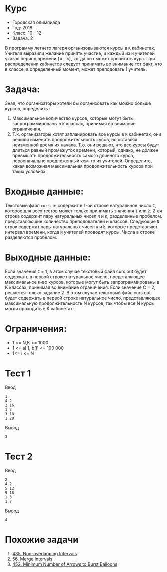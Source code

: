 # Курс
* Городская олимпиада
* Год: 2018
* Класс: 10 - 12
* Задача: 2

В программу летнего лагеря организовываются курсы в `К` кабинетах. Учителя выразили желание принять участие, и каждый из `N` учителей указал период времени `[a, b]`, когда он сможет прочитать курс.
При распределении кабинетов следует принимать во внимание тот факт, что в классе, в определенный момент, может преподовать 1 учитель.

# Задача: 
Зная, что организаторы хотели бы организовать как можно больше курсов, определить :
1) Максимальное количество курсов, которые могут быть запрограммированы в `К` классах, принимая во внимание ограничения.
2) Т.к. организаторы хотят запланировать все курсы в `К` кабинетах, они решили изменить продолжительность кусов, но оставляя неизменной время их начала. Т.о. они решают, что все 
курсы будут длиться равный промежуток времени, который, однако, не должен превышать продолжительность самого длинного курса, первоначально  предложенный кем-то из учителей. 
Определите, какая возможная максимальная продолжительность курсов при таких условиях.

# Входные данные: 
Текстовый файл `curs.in` содержит в 1-ой строке натуральное число `C`, которое для всех тестов может только принимать значения `1` или `2`. 2-ая строка содержит пару 
натуральных чисел `N` и `К`, разделенные пробелом. представляющие количество преподователей и классов. Следующие `N` строк содержат пары натуральных чисел `a` и `b`, которые представляют 
интервал времени, когда `N` учителей проводят курсы. Числа в строке разделяются пробелом.

# Выходные данные: 
Если значения `С` = 1, в этом случае текстовый файл curs.out будет содержать в первой строке натуральное число, предсталяющее максимальное к-во курсов, 
которые могут быть запрограммированы в К классах, принимая во внимание ограничения. Если значение С = 2, решается только задание 2. В этом случае текстовый файл curs.out будет
содержать в первой строке натуральное число, представляющее максимальную продолжительность N курсов, так чтобы все N курсы могли проходить в К кабинетах.

# Ограничения: 
* 1 <= N,K <= 1000
* 1 <= a[i], b[i] <= 100 000
* 1<= i <= N

# Тест 1
Ввод
```
1
4 2
2 16
1 3
3 18
1 20
```

Вывод

```
3
```
# Тест 2 
Ввод
```
2
4 2
5 12
9 18
1 3
1 7
```
Вывод
```
4
```

# Похожие задачи
1. [435. Non-overlapping Intervals](https://leetcode.com/problems/non-overlapping-intervals/)
2. [56. Merge Intervals](https://leetcode.com/problems/merge-intervals/)
3. [452. Minimum Number of Arrows to Burst Balloons](https://leetcode.com/problems/minimum-number-of-arrows-to-burst-balloons/)
